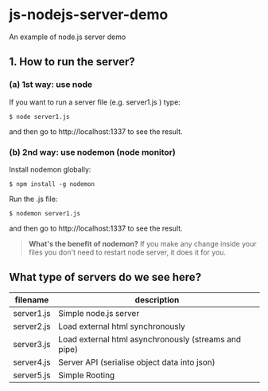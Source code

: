 # js-nodejs-server-demo
An example of node.js server demo

## 1. How to run the server?

### (a) 1st way: use node 
If you want to run a server file (e.g. server1.js ) type: 

    $ node server1.js

and then go to http://localhost:1337 to see the result. 

### (b) 2nd way: use nodemon (node monitor)

Install nodemon globally:

    $ npm install -g nodemon 

Run the .js file:

    $ nodemon server1.js

and then go to http://localhost:1337 to see the result. 

> **What's the benefit of nodemon?** 
If you make any change inside your files you don't need to restart node server, it does it for you. 

## What type of servers do we see here?

| filename | description |
| --- | --- |
| server1.js | Simple node.js server | 
| server2.js |Load external html synchronously |
| server3.js | Load external html asynchronously (streams and pipe) |
| server4.js |Server API (serialise object data into json) |
| server5.js |Simple Rooting | 



